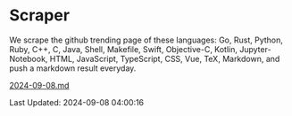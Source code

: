 # Scraper

We scrape the github trending page of these languages: Go, Rust, Python, Ruby, C++, C, Java, Shell, Makefile, Swift, Objective-C, Kotlin, Jupyter-Notebook, HTML, JavaScript, TypeScript, CSS, Vue, TeX, Markdown, and push a markdown result everyday.

[2024-09-08.md](https://github.com/yangwenmai/github-trending-backup/blob/master/2024-09-08.md)

Last Updated: 2024-09-08 04:00:16
